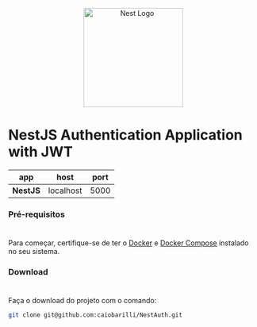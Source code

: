 <p align="center">
  <a href="http://nestjs.com/" target="blank"><img src="https://nestjs.com/img/logo-small.svg" width="200" alt="Nest Logo" /></a>
</p>

[circleci-image]: https://img.shields.io/circleci/build/github/nestjs/nest/master?token=abc123def456
[circleci-url]: https://circleci.com/gh/nestjs/nest

# NestJS Authentication Application with JWT

| app         | host      | port |
| ----------- | --------- | ---- |
| **NestJS** | localhost | 5000 |


### Pré-requisitos

#

Para começar, certifique-se de ter o [Docker](https://docs.docker.com/) e [Docker Compose](https://docs.docker.com/compose/install/) instalado no seu sistema.


### Download

#

Faça o download do projeto com o comando:

```sh
git clone git@github.com:caiobarilli/NestAuth.git
```

<br />
